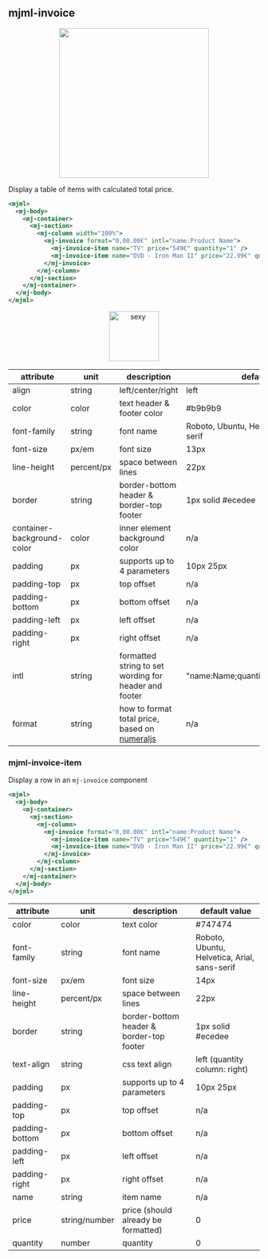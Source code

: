 ## mjml-invoice

<p align="center">
  <img width="300px" src="https://cloud.githubusercontent.com/assets/2217014/13403338/c81697b8-df14-11e5-8cfb-6e5b3e6b7ade.png" />
</p>

Display a table of items with calculated total price.

```xml
<mjml>
  <mj-body>
    <mj-container>
      <mj-section>
        <mj-column width="100%">
          <mj-invoice format="0,00.00€" intl="name:Product Name">
            <mj-invoice-item name="TV" price="549€" quantity="1" />
            <mj-invoice-item name="DVD - Iron Man II" price="22.99€" quantity="2" />
          </mj-invoice>
        </mj-column>
      </mj-section>
    </mj-container>
  </mj-body>
</mjml>
```

<p align="center">
  <a href="https://mjml.io/try-it-live/components/invoice">
    <img width="100px" src="http://imgh.us/TRYITLIVE.svg" alt="sexy" />
  </a>
</p>

attribute                   | unit        | description                                           | default value
----------------            |-------------|-------------------------------------------------------|--------------
align                       | string      | left/center/right                                     | left
color                       | color       | text header & footer color                            | #b9b9b9
font-family                 | string      | font name                                             | Roboto, Ubuntu, Helvetica, Arial, sans-serif
font-size                   | px/em       | font size                                             | 13px
line-height                 | percent/px  | space between lines                                   | 22px
border                      | string      | border-bottom header & border-top footer              | 1px solid #ecedee
container-background-color  | color       | inner element background color                        | n/a
padding                     | px          | supports up to 4 parameters                           | 10px 25px
padding-top                 | px          | top offset                                            | n/a
padding-bottom              | px          | bottom offset                                         | n/a
padding-left                | px          | left offset                                           | n/a
padding-right               | px          | right offset                                          | n/a
intl                        | string      | formatted string to set wording for header and footer | "name:Name;quantity:Quantity;price:Price"
format   	                  | string      | how to format total price, based on [numeraljs](http://numeraljs.com/) | n/a

### mjml-invoice-item

Display a row in an `mj-invoice` component

```xml
<mjml>
  <mj-body>
    <mj-container>
      <mj-section>
        <mj-column>
          <mj-invoice format="0,00.00€" intl="name:Product Name">
            <mj-invoice-item name="TV" price="549€" quantity="1" />
            <mj-invoice-item name="DVD - Iron Man II" price="22.99€" quantity="2" />
          </mj-invoice>
        </mj-column>
      </mj-section>
    </mj-container>
  </mj-body>
</mjml>
```

attribute       | unit          | description                                           | default value
----------------|---------------|-------------------------------------------------------|--------------
color           | color         | text color                                            | #747474
font-family     | string        | font name                                             | Roboto, Ubuntu, Helvetica, Arial, sans-serif
font-size       | px/em         | font size                                             | 14px
line-height     | percent/px    | space between lines                                   | 22px
border          | string        | border-bottom header & border-top footer              | 1px solid #ecedee
text-align      | string        | css text align                                        | left (quantity column: right)
padding         | px            | supports up to 4 parameters                           | 10px 25px
padding-top     | px            | top offset                                            | n/a
padding-bottom  | px            | bottom offset                                         | n/a
padding-left    | px            | left offset                                           | n/a
padding-right   | px            | right offset                                          | n/a
name            | string        | item name                                             | n/a
price           | string/number | price (should already be formatted)                   | 0
quantity        | number        | quantity                                              | 0
